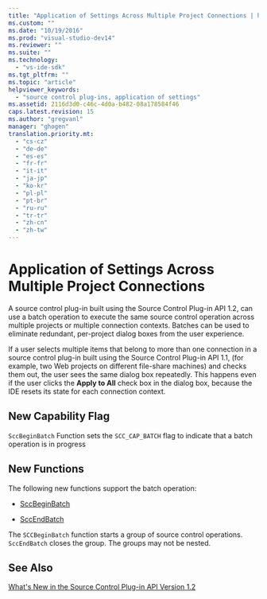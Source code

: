 ```yaml
---
title: "Application of Settings Across Multiple Project Connections | hehe"
ms.custom: ""
ms.date: "10/19/2016"
ms.prod: "visual-studio-dev14"
ms.reviewer: ""
ms.suite: ""
ms.technology: 
  - "vs-ide-sdk"
ms.tgt_pltfrm: ""
ms.topic: "article"
helpviewer_keywords: 
  - "source control plug-ins, application of settings"
ms.assetid: 2116d3d0-c46c-4d0a-b482-08a178584f46
caps.latest.revision: 15
ms.author: "gregvanl"
manager: "ghogen"
translation.priority.mt: 
  - "cs-cz"
  - "de-de"
  - "es-es"
  - "fr-fr"
  - "it-it"
  - "ja-jp"
  - "ko-kr"
  - "pl-pl"
  - "pt-br"
  - "ru-ru"
  - "tr-tr"
  - "zh-cn"
  - "zh-tw"
---
```

# Application of Settings Across Multiple Project Connections
A source control plug-in built using the Source Control Plug-in API 1.2, can use a batch operation to execute the same source control operation across multiple projects or multiple connection contexts. Batches can be used to eliminate redundant, per-project dialog boxes from the user experience.  
  
 If a user selects multiple items that belong to more than one connection in a source control plug-in built using the Source Control Plug-in API 1.1,  (for example, two Web projects on different file-share machines) and checks them out, the user sees the same dialog box repeatedly. This happens even if the user clicks the **Apply to All** check box in the dialog box, because the IDE resets its state for each connection context.  
  
## New Capability Flag  
 `SccBeginBatch` Function sets the `SCC_CAP_BATCH` flag to indicate that a batch operation is in progress  
  
## New Functions  
 The following new functions support the batch operation:  
  
-   [SccBeginBatch](../extensibility/sccbeginbatch-function.md)  
  
-   [SccEndBatch](../extensibility/sccendbatch-function.md)  
  
 The `SCCBeginBatch` function starts a group of source control operations. `SccEndBatch` closes the group. The groups may not be nested.  
  
## See Also  
 [What's New in the Source Control Plug-in API Version 1.2](../extensibility-internals/what-s-new-in-the-source-control-plug-in-api-version-1.2.md)